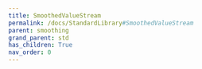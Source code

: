 ```yaml
---
title: SmoothedValueStream
permalink: /docs/StandardLibrary#SmoothedValueStream
parent: smoothing
grand_parent: std
has_children: True
nav_order: 0
---
```

